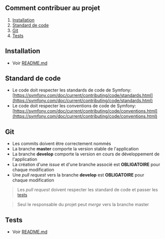 ## Comment contribuer au projet

1. [Installation](#Installation)
2. [Standard de code](#Standard%20de%20code)
3. [Git](#Git)
4. [Tests](#Tests)

## Installation

- Voir [README.md](README.md)

## Standard de code

- Le code doit respecter les standards de code de Symfony: [https://symfony.com/doc/current/contributing/code/standards.html](https://symfony.com/doc/current/contributing/code/standards.html)
- Le code doit respecter les conventions de code de Symfony: [https://symfony.com/doc/current/contributing/code/conventions.html](https://symfony.com/doc/current/contributing/code/conventions.html)

## Git

- Les commits doivent être correctement nommés
- La branche **master** comporte la version stable de l'application
- La branche **develop** comporte la version en cours de développement de l'application
- La création d'une *issue* et d'une branche associé est **OBLIGATOIRE** pour chaque modification
- Une *pull request* vers la branche **develop** est **OBLIGATOIRE** pour chaque modification

> Les *pull request* doivent respecter les standard de code et passer les [tests](#Tests)

> Seul le responsable du projet peut *merge* vers la branche master

## Tests

- Voir [README.md](README.md)
